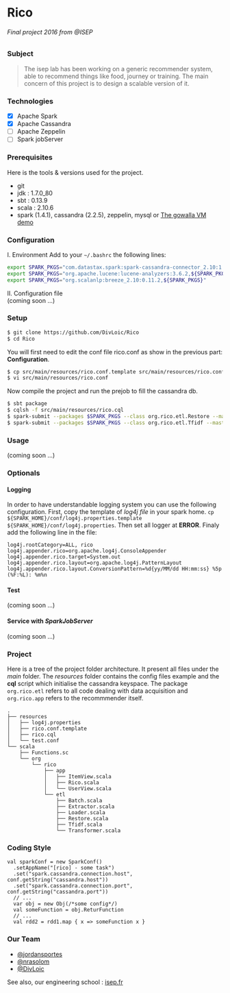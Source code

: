 # Rico
###### Final project 2016 from @ISEP

### Subject
>The isep lab has been working on a generic recommender system, able to recommend
>things like food, journey or training. The main concern of this project is to design a scalable version of it.

### Technologies
- [X] Apache Spark
- [X] Apache Cassandra
- [ ] Apache Zeppelin
- [ ] Spark jobServer

### Prerequisites
Here is the tools & versions used for the project.
- git
- jdk   : 1.7.0_80
- sbt   : 0.13.9
- scala : 2.10.6
- spark (1.4.1), cassandra (2.2.5), zeppelin, mysql or
[The gowalla VM demo](https://github.com/natalinobusa/gowalla-spark-demo)


### Configuration
I. Environment
Add to your `~/.bashrc` the following lines:
```sh
export SPARK_PKGS="com.datastax.spark:spark-cassandra-connector_2.10:1.4.1"
export SPARK_PKGS="org.apache.lucene:lucene-analyzers:3.6.2,${SPARK_PKGS}"
export SPARK_PKGS="org.scalanlp:breeze_2.10:0.11.2,${SPARK_PKGS}"
```
II. Configuration file    
(coming soon ...)

### Setup

```bash
$ git clone https://github.com/DivLoic/Rico
$ cd Rico
```

You will first need to edit the conf file rico.conf as show in the previous part: **Configuration**.
```bash
$ cp src/main/resources/rico.conf.template src/main/resources/rico.conf
$ vi src/main/resources/rico.conf
```

Now compile the project and run the prejob to fill the cassandra db.
```bash
$ sbt package
$ cqlsh -f src/main/resources/rico.cql
$ spark-submit --packages $SPARK_PKGS --class org.rico.etl.Restore --master <your-master>
$ spark-submit --packages $SPARK_PKGS --class org.rico.etl.Tfidf --master <your-master>
```
### Usage

(coming soon ...)

### Optionals

#### Logging
In order to have understandable logging system you can use the following
configuration. First, copy the template of *log4j file* in your spark home.
`cp ${SPARK_HOME}/conf/log4j.properties.template ${SPARK_HOME}/conf/log4j.properties`.
Then set all logger at **ERROR**. Finaly add the following line in the file:
```properties
log4j.rootCategory=ALL, rico
log4j.appender.rico=org.apache.log4j.ConsoleAppender
log4j.appender.rico.target=System.out
log4j.appender.rico.layout=org.apache.log4j.PatternLayout
log4j.appender.rico.layout.ConversionPattern=%d{yy/MM/dd HH:mm:ss} %5p (%F:%L): %m%n
```

#### Test
(coming soon ...)

#### Service with *SparkJobServer*
(coming soon ...)

### Project
Here is a tree of the project folder architecture. It present all files under the
*main* folder. The *resources* folder contains the config files example and the **cql**
script which initialise the cassandra keyspace. The package `org.rico.etl` refers to all
code dealing with data acquisition and `org.rico.app` refers to the recommmender itself.
```
.
├── resources
│   ├── log4j.properties
│   ├── rico.conf.template
│   ├── rico.cql
│   └── test.conf
└── scala
    ├── Functions.sc
    └── org
        └── rico
            ├── app
            │   ├── ItemView.scala
            │   ├── Rico.scala
            │   └── UserView.scala
            └── etl
                ├── Batch.scala
                ├── Extractor.scala
                ├── Loader.scala
                ├── Restore.scala
                ├── Tfidf.scala
                └── Transformer.scala
```

### Coding Style

```{scala}
val sparkConf = new SparkConf()
  .setAppName("[rico] - some task")
  .set("spark.cassandra.connection.host", conf.getString("cassandra.host"))
  .set("spark.cassandra.connection.port", conf.getString("cassandra.port"))
  // ...
  var obj = new Obj(/*some config*/)
  val someFunction = obj.ReturFunction
  // ...
  val rdd2 = rdd1.map { x => someFunction x }
```

### Our Team
- [@jordansportes](https://github.com/jordansportes8355)
- [@nrasolom](https://github.com/nrasolom)
- [@DivLoic](https://github.com/DivLoic)

See also, our engineering school : [isep.fr](http://www.isep.fr)

